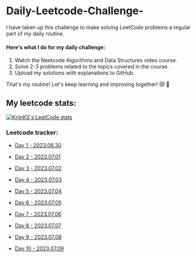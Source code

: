 # Daily-Leetcode-Challenge-

I have taken up this challenge to make solving LeetCode problems a regular part of my daily routine.

#### Here's what I do for my daily challenge:

1. Watch the Neetcode Algorithms and Data Structures video course.
2. Solve 2-3 problems related to the topics covered in the course.
3. Upload my solutions with explanations to GitHub.

That's my routine! Let's keep learning and improving together! 😻 🙌


## My leetcode stats:
[![KnlnKS's LeetCode stats](https://leetcode-stats-six.vercel.app/api?username=Kumush&theme=dark)](https://leetcode.com/Kumush/)
 

### Leetcode tracker:
* <a href="https://github.com/Kumushai9919/Daily-Leetcode-Challenge-/tree/main/LeetcodeProblems/Day1">Day 1 - 2023.06.30</a>
* <a href="https://github.com/Kumushai9919/Daily-Leetcode-Challenge-/tree/main/LeetcodeProblems/Day2">Day 2 - 2023.07.01</a>
* <a href="https://github.com/Kumushai9919/Daily-Leetcode-Challenge-/tree/main/LeetcodeProblems/Day3"> Day 3 - 2023.07.02</a>
* <a href="https://github.com/Kumushai9919/Daily-Leetcode-Challenge-/tree/main/LeetcodeProblems/Day4"> Day 4 - 2023.07.03</a>


* <a href="https://github.com/Kumushai9919/Daily-Leetcode-Challenge-/tree/main/LeetcodeProblems/Day%205%20"> Day 5 - 2023.07.04</a>  
* <a href="https://github.com/Kumushai9919/Daily-Leetcode-Challenge-/tree/main/LeetcodeProblems/Day%206"> Day 6 - 2023.07.05</a>  
* <a href="https://github.com/Kumushai9919/Daily-Leetcode-Challenge-/tree/main/LeetcodeProblems/Day%207"> Day 7 - 2023.07.06</a> 
* <a href="https://github.com/Kumushai9919/Daily-Leetcode-Challenge-/tree/main/LeetcodeProblems/Day%208"> Day 8 - 2023.07.07</a> 
* <a href="https://github.com/Kumushai9919/Daily-Leetcode-Challenge-/tree/main/LeetcodeProblems/Day9"> Day 9 - 2023.07.08</a> 
* <a href="https://github.com/Kumushai9919/Daily-Leetcode-Challenge-/tree/main/LeetcodeProblems/Day10"> Day 10 - 2023.07.09</a>
<!-- * <a href="https://github.com/Kumushai9919/Daily-Leetcode-Challenge-/tree/main/LeetcodeProblems/Day10"> Day 1 - 2023.07.09</a> -->
<!-- * <a href="https://github.com/Kumushai9919/Daily-Leetcode-Challenge-/tree/main/LeetcodeProblems/Day10"> Day 12 - 2023.07.09</a> -->
<!-- * <a href="https://github.com/Kumushai9919/Daily-Leetcode-Challenge-/tree/main/LeetcodeProblems/Day10"> Day 13 - 2023.07.09</a> -->
<!-- * <a href="https://github.com/Kumushai9919/Daily-Leetcode-Challenge-/tree/main/LeetcodeProblems/Day10"> Day 14 - 2023.07.09</a> -->
<!-- * <a href="https://github.com/Kumushai9919/Daily-Leetcode-Challenge-/tree/main/LeetcodeProblems/Day10"> Day 15 - 2023.07.09</a> -->
<!-- * <a href="https://github.com/Kumushai9919/Daily-Leetcode-Challenge-/tree/main/LeetcodeProblems/Day10"> Day 16 - 2023.07.09</a> -->
<!-- * <a href="https://github.com/Kumushai9919/Daily-Leetcode-Challenge-/tree/main/LeetcodeProblems/Day10"> Day 17 - 2023.07.09</a> -->
<!-- * <a href="https://github.com/Kumushai9919/Daily-Leetcode-Challenge-/tree/main/LeetcodeProblems/Day10"> Day 18 - 2023.07.09</a> -->
 
